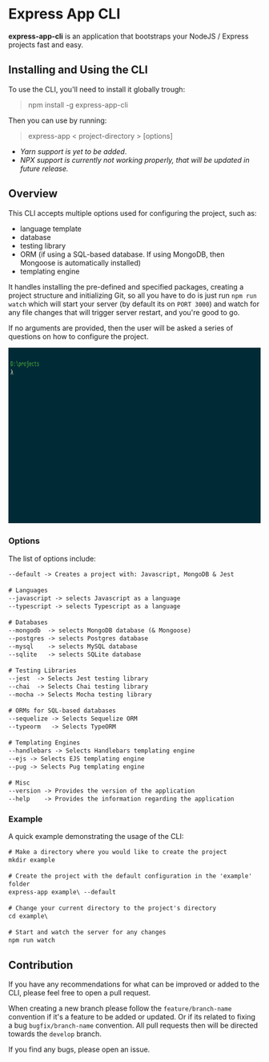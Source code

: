 # Express App CLI

**express-app-cli** is an application that bootstraps your NodeJS / Express projects fast and easy.

## Installing and Using the CLI

To use the CLI, you'll need to install it globally trough:
> npm install -g express-app-cli

Then you can use by running:
> express-app < project-directory > [options]

- *Yarn support is yet to be added*.
- *NPX support is currently not working properly, that will be updated in future release.*

## Overview

This CLI accepts multiple options used for configuring the project, such as:
- language template
- database
- testing library
- ORM (if using a SQL-based database. If using MongoDB, then Mongoose is automatically installed)
- templating engine

It handles installing the pre-defined and specified packages, creating a project structure and initializing Git, so all you have to do is just run `npm run watch` which will start your server (by default its on `PORT 3000`) and watch for any file changes that will trigger server restart, and you're good to go.

If no arguments are provided, then the user will be asked a series of questions on how to configure the project.

<p align='center'>
    <img src='./example.gif' width='750' height="350" alt='Example'>
</p>

### Options

The list of options include:

    --default -> Creates a project with: Javascript, MongoDB & Jest

    # Languages
    --javascript -> selects Javascript as a language
    --typescript -> selects Typescript as a language

    # Databases
    --mongodb  -> selects MongoDB database (& Mongoose)
    --postgres -> selects Postgres database
    --mysql    -> selects MySQL database
    --sqlite   -> selects SQLite database

    # Testing Libraries
    --jest  -> Selects Jest testing library
    --chai  -> Selects Chai testing library
    --mocha -> Selects Mocha testing library

    # ORMs for SQL-based databases
    --sequelize -> Selects Sequelize ORM
    --typeorm   -> Selects TypeORM 

    # Templating Engines
    --handlebars -> Selects Handlebars templating engine
    --ejs -> Selects EJS templating engine
    --pug -> Selects Pug templating engine

    # Misc
    --version -> Provides the version of the application
    --help    -> Provides the information regarding the application

### Example

A quick example demonstrating the usage of the CLI:

    # Make a directory where you would like to create the project
    mkdir example

    # Create the project with the default configuration in the 'example' folder
    express-app example\ --default

    # Change your current directory to the project's directory 
    cd example\

    # Start and watch the server for any changes
    npm run watch


## Contribution
If you have any recommendations for what can be improved or added to the CLI, please feel free to open a pull request.

When creating a new branch please follow the `feature/branch-name` convention if it's a feature to be added or updated. Or if its related to fixing a bug `bugfix/branch-name` convention. All pull requests then will be directed towards the `develop` branch.

If you find any bugs, please open an issue.
